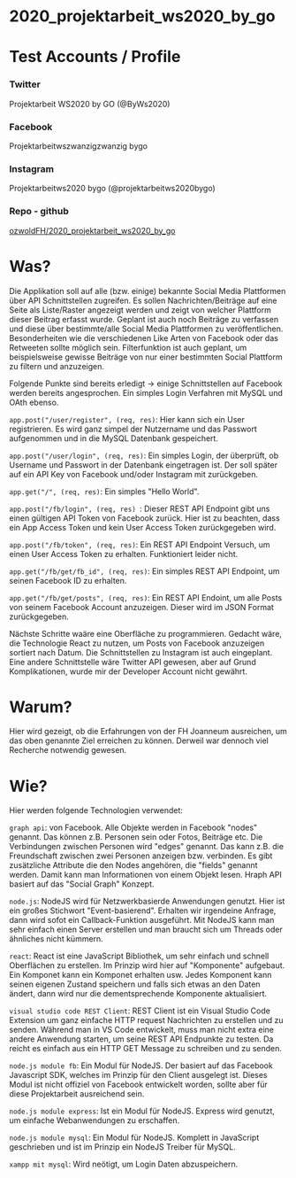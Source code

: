 # 2020_projektarbeit_ws2020_by_go

# Test Accounts / Profile

### Twitter
Projektarbeit WS2020 by GO (@ByWs2020)

### Facebook
Projektarbeitwszwanzigzwanzig bygo

### Instagram
Projektarbeitws2020 bygo (@projektarbeitws2020bygo)

### Repo - github
[ozwoldFH/2020_projektarbeit_ws2020_by_go](https://github.com/ozwoldFH/2020_projektarbeit_ws2020_by_go)

# Was?
Die Applikation soll auf alle (bzw. einige) bekannte Social Media Plattformen über API Schnittstellen zugreifen. Es sollen Nachrichten/Beiträge auf eine Seite als Liste/Raster angezeigt werden und zeigt von welcher Plattform dieser Beitrag erfasst wurde. Geplant ist auch noch Beiträge zu verfassen und diese über bestimmte/alle Social Media Plattformen zu veröffentlichen. Besonderheiten wie die verschiedenen Like Arten von Facebook oder das Retweeten sollte möglich sein. Filterfunktion ist auch geplant, um beispielsweise gewisse Beiträge von nur einer bestimmten Social Plattform zu filtern und anzuzeigen.

Folgende Punkte sind bereits erledigt -> einige Schnittstellen auf Facebook werden bereits angesprochen. Ein simples Login Verfahren mit MySQL und OAth ebenso.

```app.post("/user/register", (req, res)```: Hier kann sich ein User registrieren. Es wird ganz simpel der Nutzername und das Passwort aufgenommen und in die MySQL Datenbank gespeichert.

```app.post("/user/login", (req, res)```: Ein simples Login, der überprüft, ob Username und Passwort in der Datenbank eingetragen ist. Der soll später auf ein API Key von Facebook und/oder Instagram mit zurückgeben.

```app.get("/", (req, res)```: Ein simples "Hello World".

```app.post("/fb/login", (req, res) ```: Dieser REST API Endpoint gibt uns einen gültigen API Token von Facebook zurück. Hier ist zu beachten, dass ein App Access Token und kein User Access Token zurückgegeben wird.

```app.post("/fb/token", (req, res)```: Ein REST API Endpoint Versuch, um einen User Access Token zu erhalten. Funktioniert leider nicht.

```app.get("/fb/get/fb_id", (req, res)```: Ein simples REST API Endpoint, um seinen Facebook ID zu erhalten.

```app.get("/fb/get/posts", (req, res)```: Ein REST API Endoint, um alle Posts von seinem Facebook Account anzuzeigen. Dieser wird im JSON Format zurückgegeben.

Nächste Schritte waäre eine Oberfläche zu programmieren. Gedacht wäre, die Technologie React zu nutzen, um Posts von Facebook anzuzeigen sortiert nach Datum. Die Schnittstellen zu Instagram ist auch eingeplant. Eine andere Schnittstelle wäre Twitter API gewesen, aber auf Grund Komplikationen, wurde mir der Developer Account nicht gewährt. 

# Warum?

Hier wird gezeigt, ob die Erfahrungen von der FH Joanneum ausreichen, um das oben genannte Ziel erreichen zu können. Derweil war dennoch viel Recherche notwendig gewesen.


# Wie?

Hier werden folgende Technologien verwendet:

``` graph api ```: von Facebook. Alle Objekte werden in Facebook "nodes" genannt. Das können z.B. Personen sein oder Fotos, Beiträge etc. Die Verbindungen zwischen Personen wird "edges" genannt. Das kann z.B. die Freundschaft zwischen zwei Personen anzeigen bzw. verbinden. Es gibt zusätzliche Attribute die den Nodes angehören, die "fields" genannt werden. Damit kann man Informationen von einem Objekt lesen. Hraph API basiert auf das "Social Graph" Konzept.

``` node.js ```: NodeJS wird für Netzwerkbasierde Anwendungen genutzt. Hier ist ein großes Stichwort "Event-basierend". Erhalten wir irgendeine Anfrage, dann wird sofot ein Callback-Funktion ausgeführt. Mit NodeJS kann man sehr einfach einen Server erstellen und man braucht sich um Threads oder ähnliches nicht kümmern. 

``` react ```: React ist eine JavaScript Bibliothek, um sehr einfach und schnell Oberflächen zu erstellen. Im Prinzip wird hier auf "Komponente" aufgebaut. Ein Komponet kann ein Komponet erhalten usw. Jedes Komponent kann seinen eigenen Zustand speichern und falls sich etwas an den Daten ändert, dann wird nur die dementsprechende Komponente aktualisiert.

``` visual studio code REST Client ```: REST Client ist ein Visual Studio Code Extension um ganz einfache HTTP request Nachrichten zu erstellen und zu senden. Während man in VS Code entwickelt, muss man nicht extra eine andere Anwendung starten, um seine REST API Endpunkte zu testen. Da reicht es einfach aus ein HTTP GET Message zu schreiben und zu senden.

``` node.js module fb ```: Ein Modul für NodeJS. Der basiert auf das Facebook Javascript SDK, welches im Prinzip für den Client ausgelegt ist. Dieses Modul ist nicht offiziel von Facebook entwickelt worden, sollte aber für diese Projektarbeit ausreichend sein.

``` node.js module express ```: Ist ein Modul für NodeJS. Express wird genutzt, um einfache Webanwendungen zu erschaffen. 

``` node.js module mysql ```: Ein Modul für NodeJS. Komplett in JavaScript geschrieben und ist im Prinzip ein NodeJS Treiber für MySQL.

``` xampp mit mysql ```: Wird neötigt, um Login Daten abzuspeichern.




